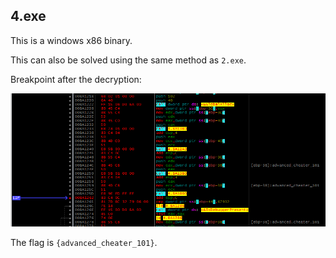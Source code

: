 ## 4.exe ##

This is a windows x86 binary.

This can also be solved using the same method as `2.exe`.

Breakpoint after the decryption:

![](https://github.com/Jumboperson/camsctf-writeups/blob/master/Reversing-4/flag.png?raw=true)

The flag is `{advanced_cheater_101}`.

